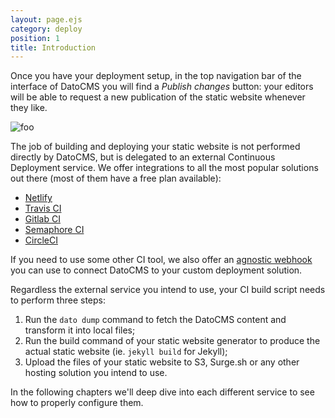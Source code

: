 ```yaml
---
layout: page.ejs
category: deploy
position: 1
title: Introduction
---
```


Once you have your deployment setup, in the top navigation bar of the interface of DatoCMS you will find a *Publish changes* button: your editors will be able to request a new publication of the static website whenever they like.

![foo](/images/publish-button.png)

The job of building and deploying your static website is not performed directly by DatoCMS, but is delegated to an external Continuous Deployment service. We offer integrations to all the most popular solutions out there (most of them have a free plan available):

* [Netlify](/deployment/netlify.html)
* [Travis CI](/deployment/travis.html)
* [Gitlab CI](/deployment/gitlab.html)
* [Semaphore CI](/deployment/semaphore.html)
* [CircleCI](/deployment/circleci.html)

If you need to use some other CI tool, we also offer an [agnostic webhook](/deployment/custom.html) you can use to connect DatoCMS to your custom deployment solution. 

Regardless the external service you intend to use, your CI build script needs to perform three steps:

1. Run the `dato dump` command to fetch the DatoCMS content and transform it into local files;
1. Run the build command of your static website generator to produce the actual static website (ie. `jekyll build` for Jekyll);
1. Upload the files of your static website to S3, Surge.sh or any other hosting solution you intend to use.

In the following chapters we'll deep dive into each different service to see how to properly configure them.
